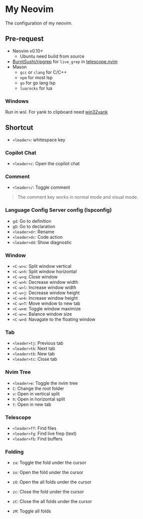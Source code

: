 # My Neovim

The configuration of my neovim.

## Pre-request

- Neovim v0.10+
    - Ubuntu need build from source
- [BurntSushi/ripgrep](https://github.com/BurntSushi/ripgrep) for `live_grep` in [telescope.nvim](https://github.com/nvim-telescope/telescope.nvim)
- Mason
    - `gcc` or `clang` for C/C++
    - `npm` for most lsp
    - `go` for go lang lsp
    - `luarocks` for lua

### Windows

Run in wsl. For yank to clipboard need [win32yank](https://github.com/equalsraf/win32yank)

## Shortcut

- `<leader>`: whitespace key

### Copilot Chat

- `<leader>c`: Open the copilot chat

### Comment

- `<leader>/`: Toggle comment

> The comment key works in normal mode and visual mode.

### Language Config Server config (lspconfig)

- `gd`: Go to definition
- `gD`: Go to declaration
- `<leader>dr`: Rename
- `<leader>dc`: Code action
- `<leader>dd`: Show diagnostic

### Window

- `<C-w>v`: Split window vertical
- `<C-w>h`: Split window horizontal
- `<C-w>q`: Close window
- `<C-w>h`: Decrease window width
- `<C-w>l`: Increase window width
- `<C-w>j`: Decrease window height
- `<C-w>k`: Increase window height
- `<C-w>T`: Move window to new tab
- `<C-w>m`: Toggle window maximize
- `<C-w>=`: Balance window size
- `<C-w>d`: Navagate to the floating window

### Tab

- `<leader>tj`: Previous tab
- `<leader>tk`: Next tab
- `<leader>tb`: New tab
- `<leader>tc`: Close tab

### Nvim Tree

- `<leader>e`: Toggle the nvim tree
- `C`: Change the root folder
- `v`: Open in vertical split
- `h`: Open in horizontal split
- `t`: Open in new tab

### Telescope

- `<leader>ff`: Find files
- `<leader>fg`: Find live frep (text)
- `<leader>fb`: Find buffers

### Folding

- `za`: Toggle the fold under the cursor

- `zo`: Open the fold under the cursor
- `zO`: Open the all folds under the cursor

- `zc`: Close the fold under the cursor
- `zC`: Close the all folds under the cursor

- `zM`: Toggle all folds
